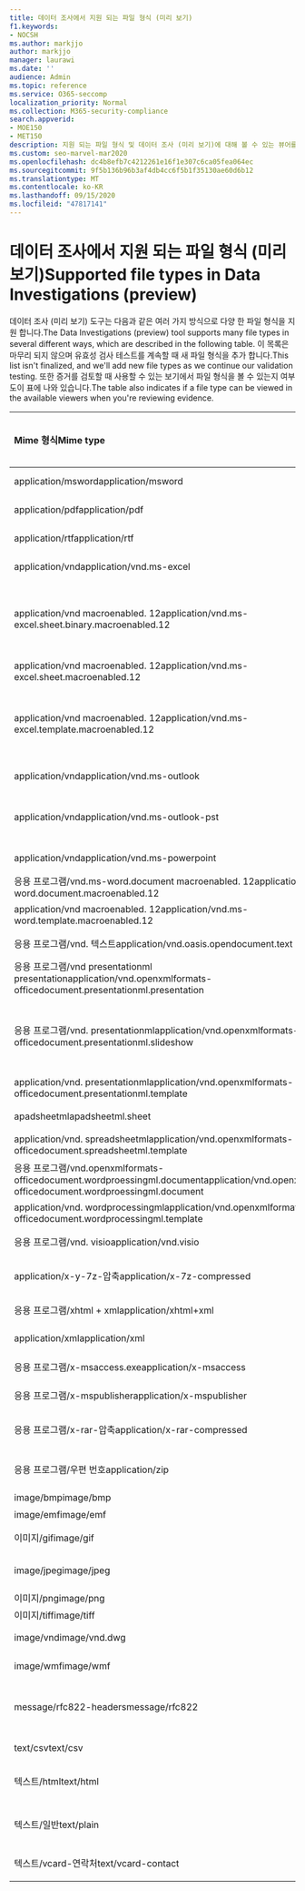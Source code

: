 ```yaml
---
title: 데이터 조사에서 지원 되는 파일 형식 (미리 보기)
f1.keywords:
- NOCSH
ms.author: markjjo
author: markjjo
manager: laurawi
ms.date: ''
audience: Admin
ms.topic: reference
ms.service: O365-seccomp
localization_priority: Normal
ms.collection: M365-security-compliance
search.appverid:
- MOE150
- MET150
description: 지원 되는 파일 형식 및 데이터 조사 (미리 보기)에 대해 볼 수 있는 뷰어를 나열 하는 표
ms.custom: seo-marvel-mar2020
ms.openlocfilehash: dc4b8efb7c4212261e16f1e307c6ca05fea064ec
ms.sourcegitcommit: 9f5b136b96b3af4db4cc6f5b1f35130ae60d6b12
ms.translationtype: MT
ms.contentlocale: ko-KR
ms.lasthandoff: 09/15/2020
ms.locfileid: "47817141"
---
```

# <a name="supported-file-types-in-data-investigations-preview"></a><span data-ttu-id="f604e-103">데이터 조사에서 지원 되는 파일 형식 (미리 보기)</span><span class="sxs-lookup"><span data-stu-id="f604e-103">Supported file types in Data Investigations (preview)</span></span>

<span data-ttu-id="f604e-104">데이터 조사 (미리 보기) 도구는 다음과 같은 여러 가지 방식으로 다양 한 파일 형식을 지원 합니다.</span><span class="sxs-lookup"><span data-stu-id="f604e-104">The Data Investigations (preview) tool supports many file types in several different ways, which are described in the following table.</span></span> <span data-ttu-id="f604e-105">이 목록은 마무리 되지 않으며 유효성 검사 테스트를 계속할 때 새 파일 형식을 추가 합니다.</span><span class="sxs-lookup"><span data-stu-id="f604e-105">This list isn't finalized, and we'll add new file types as we continue our validation testing.</span></span> <span data-ttu-id="f604e-106">또한 증거를 검토할 때 사용할 수 있는 보기에서 파일 형식을 볼 수 있는지 여부도이 표에 나와 있습니다.</span><span class="sxs-lookup"><span data-stu-id="f604e-106">The table also indicates if a file type can be viewed in the available viewers when you're reviewing evidence.</span></span>

| <span data-ttu-id="f604e-107">Mime 형식</span><span class="sxs-lookup"><span data-stu-id="f604e-107">Mime type</span></span> | <span data-ttu-id="f604e-108">File 클래스</span><span class="sxs-lookup"><span data-stu-id="f604e-108">File class</span></span> | <span data-ttu-id="f604e-109">네이티브 뷰어</span><span class="sxs-lookup"><span data-stu-id="f604e-109">Native viewer</span></span> | <span data-ttu-id="f604e-110">텍스트 뷰어</span><span class="sxs-lookup"><span data-stu-id="f604e-110">Text viewer</span></span> | <span data-ttu-id="f604e-111">주석 달기 보기</span><span class="sxs-lookup"><span data-stu-id="f604e-111">Annotate viewer</span></span> | <span data-ttu-id="f604e-112">컨테이너 추출</span><span class="sxs-lookup"><span data-stu-id="f604e-112">Container extraction</span></span> | <span data-ttu-id="f604e-113">간격</span><span class="sxs-lookup"><span data-stu-id="f604e-113">Extensions</span></span> |
|:------|:------|:------|:------|:------|:------|:------|
|<span data-ttu-id="f604e-114">application/msword</span><span class="sxs-lookup"><span data-stu-id="f604e-114">application/msword</span></span> | <span data-ttu-id="f604e-115">문서</span><span class="sxs-lookup"><span data-stu-id="f604e-115">Document</span></span> | <span data-ttu-id="f604e-116">예</span><span class="sxs-lookup"><span data-stu-id="f604e-116">Yes</span></span> | <span data-ttu-id="f604e-117">예</span><span class="sxs-lookup"><span data-stu-id="f604e-117">Yes</span></span> | <span data-ttu-id="f604e-118">예</span><span class="sxs-lookup"><span data-stu-id="f604e-118">Yes</span></span> | <span data-ttu-id="f604e-119">아니요</span><span class="sxs-lookup"><span data-stu-id="f604e-119">No</span></span> | <span data-ttu-id="f604e-120">.doc; .dat</span><span class="sxs-lookup"><span data-stu-id="f604e-120">.doc; .dat</span></span> |
|<span data-ttu-id="f604e-121">application/pdf</span><span class="sxs-lookup"><span data-stu-id="f604e-121">application/pdf</span></span> | <span data-ttu-id="f604e-122">문서</span><span class="sxs-lookup"><span data-stu-id="f604e-122">Document</span></span> | <span data-ttu-id="f604e-123">예</span><span class="sxs-lookup"><span data-stu-id="f604e-123">Yes</span></span> | <span data-ttu-id="f604e-124">예</span><span class="sxs-lookup"><span data-stu-id="f604e-124">Yes</span></span> | <span data-ttu-id="f604e-125">예</span><span class="sxs-lookup"><span data-stu-id="f604e-125">Yes</span></span> | <span data-ttu-id="f604e-126">아니요</span><span class="sxs-lookup"><span data-stu-id="f604e-126">No</span></span> | <span data-ttu-id="f604e-127">.pdf</span><span class="sxs-lookup"><span data-stu-id="f604e-127">.pdf</span></span> |
|<span data-ttu-id="f604e-128">application/rtf</span><span class="sxs-lookup"><span data-stu-id="f604e-128">application/rtf</span></span> | <span data-ttu-id="f604e-129">문서</span><span class="sxs-lookup"><span data-stu-id="f604e-129">Document</span></span> | <span data-ttu-id="f604e-130">예</span><span class="sxs-lookup"><span data-stu-id="f604e-130">Yes</span></span> | <span data-ttu-id="f604e-131">예</span><span class="sxs-lookup"><span data-stu-id="f604e-131">Yes</span></span> | <span data-ttu-id="f604e-132">예</span><span class="sxs-lookup"><span data-stu-id="f604e-132">Yes</span></span> | <span data-ttu-id="f604e-133">아니요</span><span class="sxs-lookup"><span data-stu-id="f604e-133">No</span></span> | <span data-ttu-id="f604e-134">.rtf; .doc</span><span class="sxs-lookup"><span data-stu-id="f604e-134">.rtf; .doc</span></span> |
|<span data-ttu-id="f604e-135">application/vnd</span><span class="sxs-lookup"><span data-stu-id="f604e-135">application/vnd.ms-excel</span></span> | <span data-ttu-id="f604e-136">문서</span><span class="sxs-lookup"><span data-stu-id="f604e-136">Document</span></span> | <span data-ttu-id="f604e-137">예</span><span class="sxs-lookup"><span data-stu-id="f604e-137">Yes</span></span> | <span data-ttu-id="f604e-138">예</span><span class="sxs-lookup"><span data-stu-id="f604e-138">Yes</span></span> | <span data-ttu-id="f604e-139">예</span><span class="sxs-lookup"><span data-stu-id="f604e-139">Yes</span></span> | <span data-ttu-id="f604e-140">아니요</span><span class="sxs-lookup"><span data-stu-id="f604e-140">No</span></span> | <span data-ttu-id="f604e-141">.xls; .dat</span><span class="sxs-lookup"><span data-stu-id="f604e-141">.xls; .dat</span></span> |
|<span data-ttu-id="f604e-142">application/vnd macroenabled. 12</span><span class="sxs-lookup"><span data-stu-id="f604e-142">application/vnd.ms-excel.sheet.binary.macroenabled.12</span></span> | <span data-ttu-id="f604e-143">생산성/열린 문서 형식</span><span class="sxs-lookup"><span data-stu-id="f604e-143">Productivity / Open Document Format</span></span> | <span data-ttu-id="f604e-144">예</span><span class="sxs-lookup"><span data-stu-id="f604e-144">Yes</span></span> | <span data-ttu-id="f604e-145">예</span><span class="sxs-lookup"><span data-stu-id="f604e-145">Yes</span></span> | <span data-ttu-id="f604e-146">아니요</span><span class="sxs-lookup"><span data-stu-id="f604e-146">No</span></span> | <span data-ttu-id="f604e-147">아니요</span><span class="sxs-lookup"><span data-stu-id="f604e-147">No</span></span> | <span data-ttu-id="f604e-148">.xlsb</span><span class="sxs-lookup"><span data-stu-id="f604e-148">.xlsb</span></span> |
|<span data-ttu-id="f604e-149">application/vnd macroenabled. 12</span><span class="sxs-lookup"><span data-stu-id="f604e-149">application/vnd.ms-excel.sheet.macroenabled.12</span></span> | <span data-ttu-id="f604e-150">문서</span><span class="sxs-lookup"><span data-stu-id="f604e-150">Document</span></span> | <span data-ttu-id="f604e-151">예</span><span class="sxs-lookup"><span data-stu-id="f604e-151">Yes</span></span> | <span data-ttu-id="f604e-152">예</span><span class="sxs-lookup"><span data-stu-id="f604e-152">Yes</span></span> | <span data-ttu-id="f604e-153">예</span><span class="sxs-lookup"><span data-stu-id="f604e-153">Yes</span></span> | <span data-ttu-id="f604e-154">아니요</span><span class="sxs-lookup"><span data-stu-id="f604e-154">No</span></span> | <span data-ttu-id="f604e-155">.xlsm</span><span class="sxs-lookup"><span data-stu-id="f604e-155">.xlsm</span></span> |
|<span data-ttu-id="f604e-156">application/vnd macroenabled. 12</span><span class="sxs-lookup"><span data-stu-id="f604e-156">application/vnd.ms-excel.template.macroenabled.12</span></span> | <span data-ttu-id="f604e-157">생산성/열린 문서 형식</span><span class="sxs-lookup"><span data-stu-id="f604e-157">Productivity / Open Document Format</span></span> | <span data-ttu-id="f604e-158">아니요</span><span class="sxs-lookup"><span data-stu-id="f604e-158">No</span></span> | <span data-ttu-id="f604e-159">예</span><span class="sxs-lookup"><span data-stu-id="f604e-159">Yes</span></span> | <span data-ttu-id="f604e-160">아니요</span><span class="sxs-lookup"><span data-stu-id="f604e-160">No</span></span> | <span data-ttu-id="f604e-161">아니요</span><span class="sxs-lookup"><span data-stu-id="f604e-161">No</span></span> | <span data-ttu-id="f604e-162">. .xltm</span><span class="sxs-lookup"><span data-stu-id="f604e-162">.xltm</span></span> |
|<span data-ttu-id="f604e-163">application/vnd</span><span class="sxs-lookup"><span data-stu-id="f604e-163">application/vnd.ms-outlook</span></span> | <span data-ttu-id="f604e-164">생산성</span><span class="sxs-lookup"><span data-stu-id="f604e-164">Productivity</span></span> | <span data-ttu-id="f604e-165">아니요</span><span class="sxs-lookup"><span data-stu-id="f604e-165">No</span></span> | <span data-ttu-id="f604e-166">아니요</span><span class="sxs-lookup"><span data-stu-id="f604e-166">No</span></span> | <span data-ttu-id="f604e-167">아니요</span><span class="sxs-lookup"><span data-stu-id="f604e-167">No</span></span> | <span data-ttu-id="f604e-168">아니요</span><span class="sxs-lookup"><span data-stu-id="f604e-168">No</span></span> | <span data-ttu-id="f604e-169">.msg</span><span class="sxs-lookup"><span data-stu-id="f604e-169">.msg</span></span> |
|<span data-ttu-id="f604e-170">application/vnd</span><span class="sxs-lookup"><span data-stu-id="f604e-170">application/vnd.ms-outlook-pst</span></span> | <span data-ttu-id="f604e-171">생산성/공동 작업</span><span class="sxs-lookup"><span data-stu-id="f604e-171">Productivity / Collaboration</span></span> | <span data-ttu-id="f604e-172">아니요</span><span class="sxs-lookup"><span data-stu-id="f604e-172">No</span></span> | <span data-ttu-id="f604e-173">아니요</span><span class="sxs-lookup"><span data-stu-id="f604e-173">No</span></span> | <span data-ttu-id="f604e-174">아니요</span><span class="sxs-lookup"><span data-stu-id="f604e-174">No</span></span> | <span data-ttu-id="f604e-175">예</span><span class="sxs-lookup"><span data-stu-id="f604e-175">Yes</span></span> | <span data-ttu-id="f604e-176">.pst</span><span class="sxs-lookup"><span data-stu-id="f604e-176">.pst</span></span> |
|<span data-ttu-id="f604e-177">application/vnd</span><span class="sxs-lookup"><span data-stu-id="f604e-177">application/vnd.ms-powerpoint</span></span> | <span data-ttu-id="f604e-178">문서</span><span class="sxs-lookup"><span data-stu-id="f604e-178">Document</span></span> | <span data-ttu-id="f604e-179">예</span><span class="sxs-lookup"><span data-stu-id="f604e-179">Yes</span></span> | <span data-ttu-id="f604e-180">예</span><span class="sxs-lookup"><span data-stu-id="f604e-180">Yes</span></span> | <span data-ttu-id="f604e-181">예</span><span class="sxs-lookup"><span data-stu-id="f604e-181">Yes</span></span> | <span data-ttu-id="f604e-182">아니요</span><span class="sxs-lookup"><span data-stu-id="f604e-182">No</span></span> | <span data-ttu-id="f604e-183">.ppt; .pps; .pot</span><span class="sxs-lookup"><span data-stu-id="f604e-183">.ppt; .pps; .pot</span></span> |
|<span data-ttu-id="f604e-184">응용 프로그램/vnd.ms-word.document macroenabled. 12</span><span class="sxs-lookup"><span data-stu-id="f604e-184">application/vnd.ms-word.document.macroenabled.12</span></span> | <span data-ttu-id="f604e-185">문서</span><span class="sxs-lookup"><span data-stu-id="f604e-185">Document</span></span> | <span data-ttu-id="f604e-186">예</span><span class="sxs-lookup"><span data-stu-id="f604e-186">Yes</span></span> | <span data-ttu-id="f604e-187">예</span><span class="sxs-lookup"><span data-stu-id="f604e-187">Yes</span></span> | <span data-ttu-id="f604e-188">예</span><span class="sxs-lookup"><span data-stu-id="f604e-188">Yes</span></span> | <span data-ttu-id="f604e-189">아니요</span><span class="sxs-lookup"><span data-stu-id="f604e-189">No</span></span> | <span data-ttu-id="f604e-190">.docm</span><span class="sxs-lookup"><span data-stu-id="f604e-190">.docm</span></span> |
|<span data-ttu-id="f604e-191">application/vnd macroenabled. 12</span><span class="sxs-lookup"><span data-stu-id="f604e-191">application/vnd.ms-word.template.macroenabled.12</span></span> | <span data-ttu-id="f604e-192">문서</span><span class="sxs-lookup"><span data-stu-id="f604e-192">Document</span></span> | <span data-ttu-id="f604e-193">예</span><span class="sxs-lookup"><span data-stu-id="f604e-193">Yes</span></span> | <span data-ttu-id="f604e-194">예</span><span class="sxs-lookup"><span data-stu-id="f604e-194">Yes</span></span> | <span data-ttu-id="f604e-195">예</span><span class="sxs-lookup"><span data-stu-id="f604e-195">Yes</span></span> | <span data-ttu-id="f604e-196">아니요</span><span class="sxs-lookup"><span data-stu-id="f604e-196">No</span></span> | <span data-ttu-id="f604e-197">normal.dotm</span><span class="sxs-lookup"><span data-stu-id="f604e-197">.dotm</span></span> |
|<span data-ttu-id="f604e-198">응용 프로그램/vnd. 텍스트</span><span class="sxs-lookup"><span data-stu-id="f604e-198">application/vnd.oasis.opendocument.text</span></span> | <span data-ttu-id="f604e-199">문서</span><span class="sxs-lookup"><span data-stu-id="f604e-199">Document</span></span> | <span data-ttu-id="f604e-200">예</span><span class="sxs-lookup"><span data-stu-id="f604e-200">Yes</span></span> | <span data-ttu-id="f604e-201">예</span><span class="sxs-lookup"><span data-stu-id="f604e-201">Yes</span></span> | <span data-ttu-id="f604e-202">예</span><span class="sxs-lookup"><span data-stu-id="f604e-202">Yes</span></span> | <span data-ttu-id="f604e-203">아니요</span><span class="sxs-lookup"><span data-stu-id="f604e-203">No</span></span> | <span data-ttu-id="f604e-204">odt</span><span class="sxs-lookup"><span data-stu-id="f604e-204">.odt;</span></span>  |
|<span data-ttu-id="f604e-205">응용 프로그램/vnd presentationml presentation</span><span class="sxs-lookup"><span data-stu-id="f604e-205">application/vnd.openxmlformats-officedocument.presentationml.presentation</span></span> | <span data-ttu-id="f604e-206">문서</span><span class="sxs-lookup"><span data-stu-id="f604e-206">Document</span></span> | <span data-ttu-id="f604e-207">예</span><span class="sxs-lookup"><span data-stu-id="f604e-207">Yes</span></span> | <span data-ttu-id="f604e-208">예</span><span class="sxs-lookup"><span data-stu-id="f604e-208">Yes</span></span> | <span data-ttu-id="f604e-209">예</span><span class="sxs-lookup"><span data-stu-id="f604e-209">Yes</span></span> | <span data-ttu-id="f604e-210">아니요</span><span class="sxs-lookup"><span data-stu-id="f604e-210">No</span></span> | <span data-ttu-id="f604e-211">.pptx</span><span class="sxs-lookup"><span data-stu-id="f604e-211">.pptx</span></span> |
|<span data-ttu-id="f604e-212">응용 프로그램/vnd. presentationml</span><span class="sxs-lookup"><span data-stu-id="f604e-212">application/vnd.openxmlformats-officedocument.presentationml.slideshow</span></span> | <span data-ttu-id="f604e-213">생산성/열린 문서 형식</span><span class="sxs-lookup"><span data-stu-id="f604e-213">Productivity / Open Document Format</span></span> | <span data-ttu-id="f604e-214">예</span><span class="sxs-lookup"><span data-stu-id="f604e-214">Yes</span></span> | <span data-ttu-id="f604e-215">예</span><span class="sxs-lookup"><span data-stu-id="f604e-215">Yes</span></span> | <span data-ttu-id="f604e-216">예</span><span class="sxs-lookup"><span data-stu-id="f604e-216">Yes</span></span> | <span data-ttu-id="f604e-217">아니요</span><span class="sxs-lookup"><span data-stu-id="f604e-217">No</span></span> | <span data-ttu-id="f604e-218">. ppsx</span><span class="sxs-lookup"><span data-stu-id="f604e-218">.ppsx</span></span> |
|<span data-ttu-id="f604e-219">application/vnd. presentationml</span><span class="sxs-lookup"><span data-stu-id="f604e-219">application/vnd.openxmlformats-officedocument.presentationml.template</span></span> | <span data-ttu-id="f604e-220">문서</span><span class="sxs-lookup"><span data-stu-id="f604e-220">Document</span></span> | <span data-ttu-id="f604e-221">예</span><span class="sxs-lookup"><span data-stu-id="f604e-221">Yes</span></span> | <span data-ttu-id="f604e-222">예</span><span class="sxs-lookup"><span data-stu-id="f604e-222">Yes</span></span> | <span data-ttu-id="f604e-223">예</span><span class="sxs-lookup"><span data-stu-id="f604e-223">Yes</span></span> | <span data-ttu-id="f604e-224">아니요</span><span class="sxs-lookup"><span data-stu-id="f604e-224">No</span></span> | <span data-ttu-id="f604e-225">. potx</span><span class="sxs-lookup"><span data-stu-id="f604e-225">.potx</span></span> |
| <span data-ttu-id="f604e-226">apadsheetml</span><span class="sxs-lookup"><span data-stu-id="f604e-226">apadsheetml.sheet</span></span> | <span data-ttu-id="f604e-227">문서</span><span class="sxs-lookup"><span data-stu-id="f604e-227">Document</span></span> | <span data-ttu-id="f604e-228">예</span><span class="sxs-lookup"><span data-stu-id="f604e-228">Yes</span></span> | <span data-ttu-id="f604e-229">예</span><span class="sxs-lookup"><span data-stu-id="f604e-229">Yes</span></span> | <span data-ttu-id="f604e-230">예</span><span class="sxs-lookup"><span data-stu-id="f604e-230">Yes</span></span> | <span data-ttu-id="f604e-231">아니요</span><span class="sxs-lookup"><span data-stu-id="f604e-231">No</span></span> | <span data-ttu-id="f604e-232">.xlsx</span><span class="sxs-lookup"><span data-stu-id="f604e-232">.xlsx</span></span> |
|<span data-ttu-id="f604e-233">application/vnd. spreadsheetml</span><span class="sxs-lookup"><span data-stu-id="f604e-233">application/vnd.openxmlformats-officedocument.spreadsheetml.template</span></span> | <span data-ttu-id="f604e-234">문서</span><span class="sxs-lookup"><span data-stu-id="f604e-234">Document</span></span> | <span data-ttu-id="f604e-235">예</span><span class="sxs-lookup"><span data-stu-id="f604e-235">Yes</span></span> | <span data-ttu-id="f604e-236">예</span><span class="sxs-lookup"><span data-stu-id="f604e-236">Yes</span></span> | <span data-ttu-id="f604e-237">예</span><span class="sxs-lookup"><span data-stu-id="f604e-237">Yes</span></span> | <span data-ttu-id="f604e-238">아니요</span><span class="sxs-lookup"><span data-stu-id="f604e-238">No</span></span> | <span data-ttu-id="f604e-239">. .xltx</span><span class="sxs-lookup"><span data-stu-id="f604e-239">.xltx</span></span> |
|<span data-ttu-id="f604e-240">응용 프로그램/vnd.openxmlformats-officedocument.wordproessingml.document</span><span class="sxs-lookup"><span data-stu-id="f604e-240">application/vnd.openxmlformats-officedocument.wordproessingml.document</span></span> | <span data-ttu-id="f604e-241">문서</span><span class="sxs-lookup"><span data-stu-id="f604e-241">Document</span></span> | <span data-ttu-id="f604e-242">예</span><span class="sxs-lookup"><span data-stu-id="f604e-242">Yes</span></span> | <span data-ttu-id="f604e-243">예</span><span class="sxs-lookup"><span data-stu-id="f604e-243">Yes</span></span> | <span data-ttu-id="f604e-244">예</span><span class="sxs-lookup"><span data-stu-id="f604e-244">Yes</span></span> | <span data-ttu-id="f604e-245">아니요</span><span class="sxs-lookup"><span data-stu-id="f604e-245">No</span></span> | <span data-ttu-id="f604e-246">.docx</span><span class="sxs-lookup"><span data-stu-id="f604e-246">.docx</span></span> |
|<span data-ttu-id="f604e-247">application/vnd. wordprocessingml</span><span class="sxs-lookup"><span data-stu-id="f604e-247">application/vnd.openxmlformats-officedocument.wordprocessingml.template</span></span> | <span data-ttu-id="f604e-248">문서</span><span class="sxs-lookup"><span data-stu-id="f604e-248">Document</span></span> | <span data-ttu-id="f604e-249">예</span><span class="sxs-lookup"><span data-stu-id="f604e-249">Yes</span></span> | <span data-ttu-id="f604e-250">예</span><span class="sxs-lookup"><span data-stu-id="f604e-250">Yes</span></span> | <span data-ttu-id="f604e-251">예</span><span class="sxs-lookup"><span data-stu-id="f604e-251">Yes</span></span> | <span data-ttu-id="f604e-252">아니요</span><span class="sxs-lookup"><span data-stu-id="f604e-252">No</span></span> | <span data-ttu-id="f604e-253">. dotx</span><span class="sxs-lookup"><span data-stu-id="f604e-253">.dotx</span></span> |
|<span data-ttu-id="f604e-254">응용 프로그램/vnd. visio</span><span class="sxs-lookup"><span data-stu-id="f604e-254">application/vnd.visio</span></span> | <span data-ttu-id="f604e-255">문서</span><span class="sxs-lookup"><span data-stu-id="f604e-255">Document</span></span> | <span data-ttu-id="f604e-256">예</span><span class="sxs-lookup"><span data-stu-id="f604e-256">Yes</span></span> | <span data-ttu-id="f604e-257">예</span><span class="sxs-lookup"><span data-stu-id="f604e-257">Yes</span></span> | <span data-ttu-id="f604e-258">예</span><span class="sxs-lookup"><span data-stu-id="f604e-258">Yes</span></span> | <span data-ttu-id="f604e-259">아니요</span><span class="sxs-lookup"><span data-stu-id="f604e-259">No</span></span> | <span data-ttu-id="f604e-260">.vsd</span><span class="sxs-lookup"><span data-stu-id="f604e-260">.vsd</span></span> |
|<span data-ttu-id="f604e-261">application/x-y-7z-압축</span><span class="sxs-lookup"><span data-stu-id="f604e-261">application/x-7z-compressed</span></span> | <span data-ttu-id="f604e-262">보관/컨테이너</span><span class="sxs-lookup"><span data-stu-id="f604e-262">Archive / Container</span></span> | <span data-ttu-id="f604e-263">아니요</span><span class="sxs-lookup"><span data-stu-id="f604e-263">No</span></span> | <span data-ttu-id="f604e-264">아니요</span><span class="sxs-lookup"><span data-stu-id="f604e-264">No</span></span> | <span data-ttu-id="f604e-265">아니요</span><span class="sxs-lookup"><span data-stu-id="f604e-265">No</span></span> | <span data-ttu-id="f604e-266">예</span><span class="sxs-lookup"><span data-stu-id="f604e-266">Yes</span></span> | <span data-ttu-id="f604e-267">.7z</span><span class="sxs-lookup"><span data-stu-id="f604e-267">.7z</span></span> |
|<span data-ttu-id="f604e-268">응용 프로그램/xhtml + xml</span><span class="sxs-lookup"><span data-stu-id="f604e-268">application/xhtml+xml</span></span> | <span data-ttu-id="f604e-269">문서</span><span class="sxs-lookup"><span data-stu-id="f604e-269">Document</span></span> | <span data-ttu-id="f604e-270">예</span><span class="sxs-lookup"><span data-stu-id="f604e-270">Yes</span></span> | <span data-ttu-id="f604e-271">예</span><span class="sxs-lookup"><span data-stu-id="f604e-271">Yes</span></span> | <span data-ttu-id="f604e-272">예</span><span class="sxs-lookup"><span data-stu-id="f604e-272">Yes</span></span> | <span data-ttu-id="f604e-273">아니요</span><span class="sxs-lookup"><span data-stu-id="f604e-273">No</span></span> | <span data-ttu-id="f604e-274">. xhtml</span><span class="sxs-lookup"><span data-stu-id="f604e-274">.xhtml</span></span> |
|<span data-ttu-id="f604e-275">application/xml</span><span class="sxs-lookup"><span data-stu-id="f604e-275">application/xml</span></span> | <span data-ttu-id="f604e-276">문서</span><span class="sxs-lookup"><span data-stu-id="f604e-276">Document</span></span> | <span data-ttu-id="f604e-277">예</span><span class="sxs-lookup"><span data-stu-id="f604e-277">Yes</span></span> | <span data-ttu-id="f604e-278">예</span><span class="sxs-lookup"><span data-stu-id="f604e-278">Yes</span></span> | <span data-ttu-id="f604e-279">예</span><span class="sxs-lookup"><span data-stu-id="f604e-279">Yes</span></span> | <span data-ttu-id="f604e-280">아니요</span><span class="sxs-lookup"><span data-stu-id="f604e-280">No</span></span> | <span data-ttu-id="f604e-281">.xml</span><span class="sxs-lookup"><span data-stu-id="f604e-281">.xml</span></span> |
|<span data-ttu-id="f604e-282">응용 프로그램/x-msaccess.exe</span><span class="sxs-lookup"><span data-stu-id="f604e-282">application/x-msaccess</span></span> | <span data-ttu-id="f604e-283">문서</span><span class="sxs-lookup"><span data-stu-id="f604e-283">Document</span></span> | <span data-ttu-id="f604e-284">예</span><span class="sxs-lookup"><span data-stu-id="f604e-284">Yes</span></span> | <span data-ttu-id="f604e-285">예</span><span class="sxs-lookup"><span data-stu-id="f604e-285">Yes</span></span> | <span data-ttu-id="f604e-286">예</span><span class="sxs-lookup"><span data-stu-id="f604e-286">Yes</span></span> | <span data-ttu-id="f604e-287">아니요</span><span class="sxs-lookup"><span data-stu-id="f604e-287">No</span></span> | <span data-ttu-id="f604e-288">.mdb</span><span class="sxs-lookup"><span data-stu-id="f604e-288">.mdb</span></span> |
|<span data-ttu-id="f604e-289">응용 프로그램/x-mspublisher</span><span class="sxs-lookup"><span data-stu-id="f604e-289">application/x-mspublisher</span></span> | <span data-ttu-id="f604e-290">문서</span><span class="sxs-lookup"><span data-stu-id="f604e-290">Document</span></span> | <span data-ttu-id="f604e-291">예</span><span class="sxs-lookup"><span data-stu-id="f604e-291">Yes</span></span> | <span data-ttu-id="f604e-292">예</span><span class="sxs-lookup"><span data-stu-id="f604e-292">Yes</span></span> | <span data-ttu-id="f604e-293">예</span><span class="sxs-lookup"><span data-stu-id="f604e-293">Yes</span></span> | <span data-ttu-id="f604e-294">아니요</span><span class="sxs-lookup"><span data-stu-id="f604e-294">No</span></span> | <span data-ttu-id="f604e-295">.pub</span><span class="sxs-lookup"><span data-stu-id="f604e-295">.pub</span></span> |
|<span data-ttu-id="f604e-296">응용 프로그램/x-rar-압축</span><span class="sxs-lookup"><span data-stu-id="f604e-296">application/x-rar-compressed</span></span> | <span data-ttu-id="f604e-297">보관/컨테이너</span><span class="sxs-lookup"><span data-stu-id="f604e-297">Archive / Container</span></span> | <span data-ttu-id="f604e-298">아니요</span><span class="sxs-lookup"><span data-stu-id="f604e-298">No</span></span> | <span data-ttu-id="f604e-299">아니요</span><span class="sxs-lookup"><span data-stu-id="f604e-299">No</span></span> | <span data-ttu-id="f604e-300">아니요</span><span class="sxs-lookup"><span data-stu-id="f604e-300">No</span></span> | <span data-ttu-id="f604e-301">예</span><span class="sxs-lookup"><span data-stu-id="f604e-301">Yes</span></span> | <span data-ttu-id="f604e-302">rar</span><span class="sxs-lookup"><span data-stu-id="f604e-302">.rar</span></span> |
| <span data-ttu-id="f604e-303">응용 프로그램/우편 번호</span><span class="sxs-lookup"><span data-stu-id="f604e-303">application/zip</span></span> | <span data-ttu-id="f604e-304">보관/컨테이너</span><span class="sxs-lookup"><span data-stu-id="f604e-304">Archive / Container</span></span> | <span data-ttu-id="f604e-305">아니요</span><span class="sxs-lookup"><span data-stu-id="f604e-305">No</span></span> | <span data-ttu-id="f604e-306">아니요</span><span class="sxs-lookup"><span data-stu-id="f604e-306">No</span></span> | <span data-ttu-id="f604e-307">아니요</span><span class="sxs-lookup"><span data-stu-id="f604e-307">No</span></span> | <span data-ttu-id="f604e-308">예</span><span class="sxs-lookup"><span data-stu-id="f604e-308">Yes</span></span> | <span data-ttu-id="f604e-309">.zip</span><span class="sxs-lookup"><span data-stu-id="f604e-309">.zip</span></span> |
|<span data-ttu-id="f604e-310">image/bmp</span><span class="sxs-lookup"><span data-stu-id="f604e-310">image/bmp</span></span> | <span data-ttu-id="f604e-311">이미지</span><span class="sxs-lookup"><span data-stu-id="f604e-311">Image</span></span> | <span data-ttu-id="f604e-312">예</span><span class="sxs-lookup"><span data-stu-id="f604e-312">Yes</span></span> | <span data-ttu-id="f604e-313">예</span><span class="sxs-lookup"><span data-stu-id="f604e-313">Yes</span></span> | <span data-ttu-id="f604e-314">예</span><span class="sxs-lookup"><span data-stu-id="f604e-314">Yes</span></span> | <span data-ttu-id="f604e-315">아니요</span><span class="sxs-lookup"><span data-stu-id="f604e-315">No</span></span> | <span data-ttu-id="f604e-316">.bmp</span><span class="sxs-lookup"><span data-stu-id="f604e-316">.bmp</span></span> |
|<span data-ttu-id="f604e-317">image/emf</span><span class="sxs-lookup"><span data-stu-id="f604e-317">image/emf</span></span> | <span data-ttu-id="f604e-318">이미지</span><span class="sxs-lookup"><span data-stu-id="f604e-318">Image</span></span> | <span data-ttu-id="f604e-319">예</span><span class="sxs-lookup"><span data-stu-id="f604e-319">Yes</span></span> | <span data-ttu-id="f604e-320">예</span><span class="sxs-lookup"><span data-stu-id="f604e-320">Yes</span></span> | <span data-ttu-id="f604e-321">예</span><span class="sxs-lookup"><span data-stu-id="f604e-321">Yes</span></span> | <span data-ttu-id="f604e-322">아니요</span><span class="sxs-lookup"><span data-stu-id="f604e-322">No</span></span> | <span data-ttu-id="f604e-323">.emf</span><span class="sxs-lookup"><span data-stu-id="f604e-323">.emf</span></span> |
|<span data-ttu-id="f604e-324">이미지/gif</span><span class="sxs-lookup"><span data-stu-id="f604e-324">image/gif</span></span> | <span data-ttu-id="f604e-325">문서</span><span class="sxs-lookup"><span data-stu-id="f604e-325">Document</span></span> | <span data-ttu-id="f604e-326">예</span><span class="sxs-lookup"><span data-stu-id="f604e-326">Yes</span></span> | <span data-ttu-id="f604e-327">예</span><span class="sxs-lookup"><span data-stu-id="f604e-327">Yes</span></span> | <span data-ttu-id="f604e-328">예</span><span class="sxs-lookup"><span data-stu-id="f604e-328">Yes</span></span> | <span data-ttu-id="f604e-329">아니요</span><span class="sxs-lookup"><span data-stu-id="f604e-329">No</span></span> | <span data-ttu-id="f604e-330">.gif</span><span class="sxs-lookup"><span data-stu-id="f604e-330">.gif</span></span> |
|<span data-ttu-id="f604e-331">image/jpeg</span><span class="sxs-lookup"><span data-stu-id="f604e-331">image/jpeg</span></span> | <span data-ttu-id="f604e-332">이미지</span><span class="sxs-lookup"><span data-stu-id="f604e-332">Image</span></span> | <span data-ttu-id="f604e-333">예</span><span class="sxs-lookup"><span data-stu-id="f604e-333">Yes</span></span> | <span data-ttu-id="f604e-334">예</span><span class="sxs-lookup"><span data-stu-id="f604e-334">Yes</span></span> | <span data-ttu-id="f604e-335">예</span><span class="sxs-lookup"><span data-stu-id="f604e-335">Yes</span></span> | <span data-ttu-id="f604e-336">아니요</span><span class="sxs-lookup"><span data-stu-id="f604e-336">No</span></span> | <span data-ttu-id="f604e-337">.jpg; .jpeg; .dat; jpgt</span><span class="sxs-lookup"><span data-stu-id="f604e-337">.jpg; .jpeg; .dat; .jpgt</span></span> |
|<span data-ttu-id="f604e-338">이미지/png</span><span class="sxs-lookup"><span data-stu-id="f604e-338">image/png</span></span> | <span data-ttu-id="f604e-339">이미지</span><span class="sxs-lookup"><span data-stu-id="f604e-339">Image</span></span> | <span data-ttu-id="f604e-340">예</span><span class="sxs-lookup"><span data-stu-id="f604e-340">Yes</span></span> | <span data-ttu-id="f604e-341">예</span><span class="sxs-lookup"><span data-stu-id="f604e-341">Yes</span></span> | <span data-ttu-id="f604e-342">예</span><span class="sxs-lookup"><span data-stu-id="f604e-342">Yes</span></span> | <span data-ttu-id="f604e-343">아니요</span><span class="sxs-lookup"><span data-stu-id="f604e-343">No</span></span> | <span data-ttu-id="f604e-344">.png</span><span class="sxs-lookup"><span data-stu-id="f604e-344">.png</span></span> |
|<span data-ttu-id="f604e-345">이미지/tiff</span><span class="sxs-lookup"><span data-stu-id="f604e-345">image/tiff</span></span> | <span data-ttu-id="f604e-346">이미지</span><span class="sxs-lookup"><span data-stu-id="f604e-346">Image</span></span> | <span data-ttu-id="f604e-347">예</span><span class="sxs-lookup"><span data-stu-id="f604e-347">Yes</span></span> | <span data-ttu-id="f604e-348">예</span><span class="sxs-lookup"><span data-stu-id="f604e-348">Yes</span></span> | <span data-ttu-id="f604e-349">예</span><span class="sxs-lookup"><span data-stu-id="f604e-349">Yes</span></span> | <span data-ttu-id="f604e-350">아니요</span><span class="sxs-lookup"><span data-stu-id="f604e-350">No</span></span> | <span data-ttu-id="f604e-351">.tif</span><span class="sxs-lookup"><span data-stu-id="f604e-351">.tif</span></span> |
|<span data-ttu-id="f604e-352">image/vnd</span><span class="sxs-lookup"><span data-stu-id="f604e-352">image/vnd.dwg</span></span> | <span data-ttu-id="f604e-353">문서</span><span class="sxs-lookup"><span data-stu-id="f604e-353">Document</span></span> | <span data-ttu-id="f604e-354">예</span><span class="sxs-lookup"><span data-stu-id="f604e-354">Yes</span></span> | <span data-ttu-id="f604e-355">예</span><span class="sxs-lookup"><span data-stu-id="f604e-355">Yes</span></span> | <span data-ttu-id="f604e-356">예</span><span class="sxs-lookup"><span data-stu-id="f604e-356">Yes</span></span> | <span data-ttu-id="f604e-357">아니요</span><span class="sxs-lookup"><span data-stu-id="f604e-357">No</span></span> | <span data-ttu-id="f604e-358">dwg; dxf;</span><span class="sxs-lookup"><span data-stu-id="f604e-358">.dwg; .dxf;</span></span> |
|<span data-ttu-id="f604e-359">image/wmf</span><span class="sxs-lookup"><span data-stu-id="f604e-359">image/wmf</span></span> | <span data-ttu-id="f604e-360">문서</span><span class="sxs-lookup"><span data-stu-id="f604e-360">Document</span></span> | <span data-ttu-id="f604e-361">예</span><span class="sxs-lookup"><span data-stu-id="f604e-361">Yes</span></span> | <span data-ttu-id="f604e-362">예</span><span class="sxs-lookup"><span data-stu-id="f604e-362">Yes</span></span> | <span data-ttu-id="f604e-363">예</span><span class="sxs-lookup"><span data-stu-id="f604e-363">Yes</span></span> | <span data-ttu-id="f604e-364">아니요</span><span class="sxs-lookup"><span data-stu-id="f604e-364">No</span></span> | <span data-ttu-id="f604e-365">.wmf</span><span class="sxs-lookup"><span data-stu-id="f604e-365">.wmf</span></span> |
| <span data-ttu-id="f604e-366">message/rfc822-headers</span><span class="sxs-lookup"><span data-stu-id="f604e-366">message/rfc822</span></span> | <span data-ttu-id="f604e-367">생산성/공동 작업</span><span class="sxs-lookup"><span data-stu-id="f604e-367">Productivity / Collaboration</span></span> | <span data-ttu-id="f604e-368">아니요</span><span class="sxs-lookup"><span data-stu-id="f604e-368">No</span></span> | <span data-ttu-id="f604e-369">아니요</span><span class="sxs-lookup"><span data-stu-id="f604e-369">No</span></span> | <span data-ttu-id="f604e-370">아니요</span><span class="sxs-lookup"><span data-stu-id="f604e-370">No</span></span> | <span data-ttu-id="f604e-371">아니요</span><span class="sxs-lookup"><span data-stu-id="f604e-371">No</span></span> | <span data-ttu-id="f604e-372">.eml</span><span class="sxs-lookup"><span data-stu-id="f604e-372">.eml</span></span> |
|<span data-ttu-id="f604e-373">text/csv</span><span class="sxs-lookup"><span data-stu-id="f604e-373">text/csv</span></span> | <span data-ttu-id="f604e-374">문서</span><span class="sxs-lookup"><span data-stu-id="f604e-374">Document</span></span> | <span data-ttu-id="f604e-375">예</span><span class="sxs-lookup"><span data-stu-id="f604e-375">Yes</span></span> | <span data-ttu-id="f604e-376">예</span><span class="sxs-lookup"><span data-stu-id="f604e-376">Yes</span></span> | <span data-ttu-id="f604e-377">예</span><span class="sxs-lookup"><span data-stu-id="f604e-377">Yes</span></span> | <span data-ttu-id="f604e-378">아니요</span><span class="sxs-lookup"><span data-stu-id="f604e-378">No</span></span> | <span data-ttu-id="f604e-379">.csv</span><span class="sxs-lookup"><span data-stu-id="f604e-379">.csv</span></span> |
|<span data-ttu-id="f604e-380">텍스트/html</span><span class="sxs-lookup"><span data-stu-id="f604e-380">text/html</span></span> | <span data-ttu-id="f604e-381">문서</span><span class="sxs-lookup"><span data-stu-id="f604e-381">Document</span></span> | <span data-ttu-id="f604e-382">예</span><span class="sxs-lookup"><span data-stu-id="f604e-382">Yes</span></span> | <span data-ttu-id="f604e-383">예</span><span class="sxs-lookup"><span data-stu-id="f604e-383">Yes</span></span> | <span data-ttu-id="f604e-384">예</span><span class="sxs-lookup"><span data-stu-id="f604e-384">Yes</span></span> | <span data-ttu-id="f604e-385">아니요</span><span class="sxs-lookup"><span data-stu-id="f604e-385">No</span></span> | <span data-ttu-id="f604e-386">.html; shtml.dll; .htm</span><span class="sxs-lookup"><span data-stu-id="f604e-386">.html; .shtml; .htm</span></span> |
|<span data-ttu-id="f604e-387">텍스트/일반</span><span class="sxs-lookup"><span data-stu-id="f604e-387">text/plain</span></span> | <span data-ttu-id="f604e-388">문서</span><span class="sxs-lookup"><span data-stu-id="f604e-388">Document</span></span> | <span data-ttu-id="f604e-389">예</span><span class="sxs-lookup"><span data-stu-id="f604e-389">Yes</span></span> | <span data-ttu-id="f604e-390">예</span><span class="sxs-lookup"><span data-stu-id="f604e-390">Yes</span></span> | <span data-ttu-id="f604e-391">예</span><span class="sxs-lookup"><span data-stu-id="f604e-391">Yes</span></span> | <span data-ttu-id="f604e-392">아니요</span><span class="sxs-lookup"><span data-stu-id="f604e-392">No</span></span> | <span data-ttu-id="f604e-393">.txt; .css; con, pl; .csv; .dat</span><span class="sxs-lookup"><span data-stu-id="f604e-393">.txt; .css;.con; .pl; .csv; .dat</span></span> |
|<span data-ttu-id="f604e-394">텍스트/vcard-연락처</span><span class="sxs-lookup"><span data-stu-id="f604e-394">text/vcard-contact</span></span> | <span data-ttu-id="f604e-395">문서</span><span class="sxs-lookup"><span data-stu-id="f604e-395">Document</span></span> | <span data-ttu-id="f604e-396">예</span><span class="sxs-lookup"><span data-stu-id="f604e-396">Yes</span></span> | <span data-ttu-id="f604e-397">예</span><span class="sxs-lookup"><span data-stu-id="f604e-397">Yes</span></span> | <span data-ttu-id="f604e-398">예</span><span class="sxs-lookup"><span data-stu-id="f604e-398">Yes</span></span> | <span data-ttu-id="f604e-399">아니요</span><span class="sxs-lookup"><span data-stu-id="f604e-399">No</span></span> | <span data-ttu-id="f604e-400">.vcf</span><span class="sxs-lookup"><span data-stu-id="f604e-400">.vcf</span></span> |
||||||||
